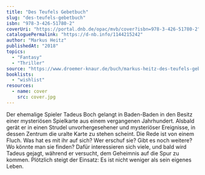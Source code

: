 ```yaml
---
title: "Des Teufels Gebetbuch"
slug: "des-teufels-gebetbuch"
isbn: "978-3-426-51780-2"
coverUri: "https://portal.dnb.de/opac/mvb/cover?isbn=978-3-426-51780-2"
cataloguePermalink: "https://d-nb.info/1144215242"
author: "Markus Heitz"
publishedAt: "2018"
topics:
  - "Fantasy"
  - "Thriller"
source: "https://www.droemer-knaur.de/buch/markus-heitz-des-teufels-gebetbuch-9783426517802"
booklists:
  - "wishlist"
resources:
  - name: cover
    src: cover.jpg
---
```

Der ehemalige Spieler Tadeus Boch gelangt in Baden-Baden in den Besitz einer 
mysteriösen Spielkarte aus einem vergangenen Jahrhundert. Alsbald gerät er in 
einen Strudel unvorhergesehener und mysteriöser Ereignisse, in dessen Zentrum 
die uralte Karte zu stehen scheint. Die Rede ist von einem Fluch. Was hat es 
mit ihr auf sich? Wer erschuf sie? Gibt es noch weitere? Wo könnte man sie 
finden? Dafür interessieren sich viele, und bald wird Tadeus gejagt, während 
er versucht, dem Geheimnis auf die Spur zu kommen. Plötzlich steigt der 
Einsatz: Es ist nicht weniger als sein eigenes Leben.